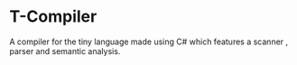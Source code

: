 # T-Compiler
A compiler for the tiny language made using C# which features a scanner , parser and semantic analysis.

